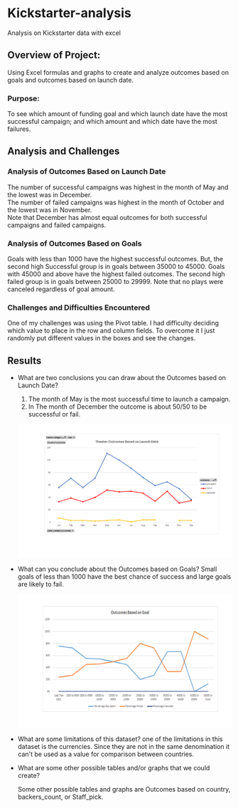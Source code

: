 # Kickstarter-analysis
Analysis on Kickstarter data with excel

## Overview of Project: 
  Using Excel formulas and graphs to create and analyze outcomes based on goals and outcomes based on launch date.

### Purpose: 
  To see which amount of funding goal and which launch date have the most successful campaign; 
  and which amount and which date have the most failures.

## Analysis and Challenges

### Analysis of Outcomes Based on Launch Date 
  The number of successful campaigns was highest in the month of May and the lowest was in December.  
  The number of failed campaigns was highest in the month of October and the lowest was in November.  
  Note that December has almost equal outcomes for both successful campaigns and failed campaigns.

### Analysis of Outcomes Based on Goals
  Goals with less than 1000 have the highest successful outcomes. But, the second high Successful group is in goals between 35000 to 45000.
  Goals with 45000 and above have the highest failed outcomes. The second high failed group is in goals between 25000 to 29999.
  Note that no plays were canceled regardless of goal amount.
  

### Challenges and Difficulties Encountered

  One of my challenges was using the  Pivot table. I had difficulty deciding which value to place in the row and column fields.  To overcome it I just randomly put different values in the boxes and see the changes.


## Results
- What are two conclusions you can draw about the Outcomes based on Launch Date?
  1. The month of May is the most successful time to launch a campaign.
  2. In The month of December the outcome is about 50/50 to be successful or fail.

  ![Theater_Outcomes_vs_Launch.png](resources/Theater_Outcomes_vs_Launch.png)

- What can you conclude about the Outcomes based on Goals?
  Small goals of less than 1000 have the best chance of success and large goals are likely to fail.
  
  ![Outcomes_vs_Goals](resources/Outcomes_vs_Goals.png)

- What are some limitations of this dataset?
  one of the limitations in this dataset is the currencies.  Since they are not in the same denomination it can't be used as a value for comparison between countries.

- What are some other possible tables and/or graphs that we could create?

    Some other possible tables and graphs are Outcomes based on country, backers_count, or Staff_pick.

